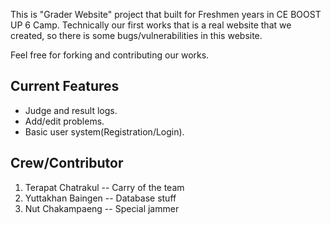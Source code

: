 This is "Grader Website" project that built for Freshmen years in CE BOOST UP 6 Camp. Technically our first works that is a real website that we created, so there is some bugs/vulnerabilities in this website.

Feel free for forking and contributing our works.

## Current Features
- Judge and result logs.
- Add/edit problems.
- Basic user system(Registration/Login).

## Crew/Contributor
1. Terapat Chatrakul -- Carry of the team
2. Yuttakhan Baingen -- Database stuff
3. Nut Chakampaeng   -- Special jammer
 

